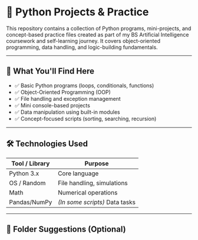 # 🐍 Python Projects & Practice

This repository contains a collection of Python programs, mini-projects, and concept-based practice files created as part of my BS Artificial Intelligence coursework and self-learning journey. It covers object-oriented programming, data handling, and logic-building fundamentals.

---

## 📌 What You'll Find Here

- ✅ Basic Python programs (loops, conditionals, functions)
- ✅ Object-Oriented Programming (OOP)
- ✅ File handling and exception management
- ✅ Mini console-based projects
- ✅ Data manipulation using built-in modules
- ✅ Concept-focused scripts (sorting, searching, recursion)

---

## 🛠 Technologies Used

| Tool / Library | Purpose                        |
|----------------|--------------------------------|
| Python 3.x     | Core language                  |
| OS / Random    | File handling, simulations     |
| Math           | Numerical operations           |
| Pandas/NumPy   | *(In some scripts)* Data tasks |

---

## 📂 Folder Suggestions (Optional)

